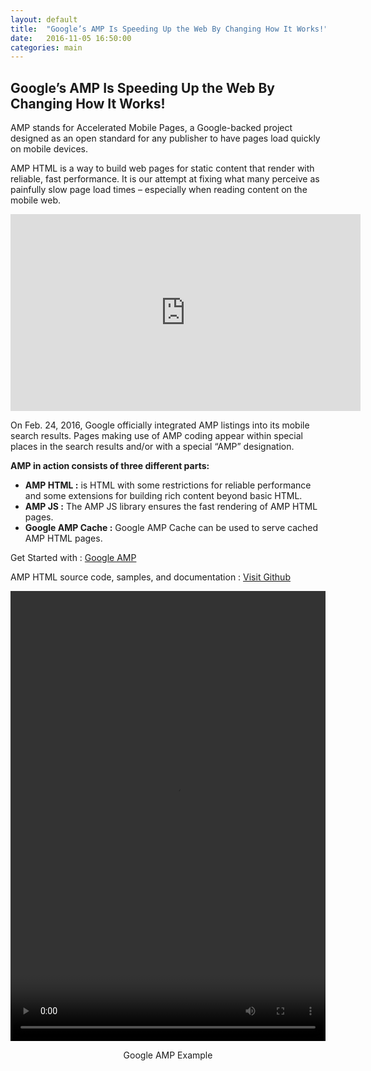 ```yaml
---
layout: default
title:  "Google’s AMP Is Speeding Up the Web By Changing How It Works!"
date:   2016-11-05 16:50:00
categories: main
---
```


<h2>Google’s AMP Is Speeding Up the Web By Changing How It Works!</h2>


AMP stands for Accelerated Mobile Pages, a Google-backed project designed as an open standard for any publisher to have pages load quickly on mobile devices.

AMP HTML is a way to build web pages for static content that render with reliable, fast performance. It is our attempt at fixing what many perceive as painfully slow page load times – especially when reading content on the mobile web.


<div class="video-container"><iframe width="560" height="315" src="https://www.youtube.com/embed/WrpkFROqR0Q?rel=0&amp;showinfo=0" frameborder="0" allowfullscreen></iframe></div>


On Feb. 24, 2016, Google officially integrated AMP listings into its mobile search results. Pages making use of AMP coding appear within special places in the search results and/or with a special “AMP” designation.


<strong>AMP in action consists of three different parts:</strong>

<ul>
	<li><strong>AMP HTML :</strong> is HTML with some restrictions for reliable performance and some extensions for building rich content beyond basic HTML.</li>
	<li><strong>AMP JS :</strong> The AMP JS library ensures the fast rendering of AMP HTML pages.</li>
	<li><strong>Google AMP Cache :</strong> Google AMP Cache can be used to serve cached AMP HTML pages.</li>
</ul>


Get Started with : <a href="https://www.ampproject.org/" target="_blank">Google AMP</a>	

AMP HTML source code, samples, and documentation : <a href="https://www.github.com/ampproject/amphtml" target="_blank">Visit Github</a>

<video autoplay="" controls="" height="720" loop="" width="360" style="width: 100%;"><br>
	<source src="https://www.google.com/images/google-blog-assets/amp-phone-10062015.mp4" type="video/mp4"><br>
</video>	

<figcaption style="text-align: center; margin-top: 10px;">Google AMP Example</figcaption>

